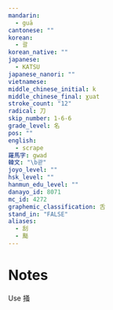 ```yaml
---
mandarin:
  - guā
cantonese: ""
korean:
  - 괄
korean_native: ""
japanese:
  - KATSU
japanese_nanori: ""
vietnamese:
middle_chinese_initial: k
middle_chinese_final: ɣuat
stroke_count: "12"
radical: 刀
skip_number: 1-6-6
grade_level: 名
pos: ""
english:
  - scrape
羅馬字: gwad
韓文: "\b괃"
joyo_level: ""
hsk_level: ""
hanmun_edu_level: ""
danayo_id: 8071
mc_id: 4272
graphemic_classification: 舌
stand_in: "FALSE"
aliases:
  - 刮
  - 颳
---
```


# Notes
Use 掻
